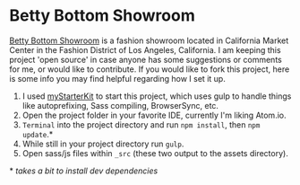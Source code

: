 # Betty Bottom Showroom

[Betty Bottom Showroom](https://github.com/danieldrasdo/bettyBottom) is a fashion showroom located in California Market Center in the Fashion District of Los Angeles, California. I am keeping this project 'open source' in case anyone has some suggestions or comments for me, or would like to contribute. If you would like to fork this project, here is some info you may find helpful regarding how I set it up.

1. I used [myStarterKit](https://github.com/danieldrasdo/myStarterKit) to start this project, which uses gulp to handle things like autoprefixing, Sass compiling, BrowserSync, etc.
2. Open the project folder in your favorite IDE, currently I'm liking Atom.io.
3. `Terminal` into the project directory and run `npm install`, then `npm update`.\*
4. While still in your project directory run `gulp`.
5. Open sass/js files within `_src` (these two output to the assets directory).

\* *takes a bit to install dev dependencies*
